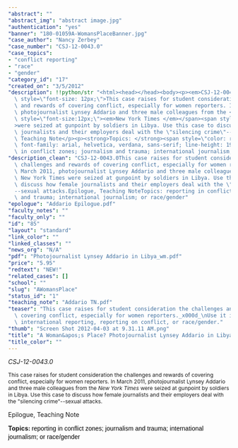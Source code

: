```yaml
---
"abstract": ""
"abstract_img": "abstract image.jpg"
"authentication": "yes"
"banner": "180-01059A-WomansPlaceBanner.jpg"
"case_author": "Nancy Zerbey"
"case_number": "CSJ-12-0043.0"
"case_topics":
- "conflict reporting"
- "race"
- "gender"
"category_id": "17"
"created_on": "3/5/2012"
"description": !!python/str "<html><head></head><body><p><em>CSJ-12-0043.0</em></p><p><span\
  \ style=\"font-size: 12px;\">This case raises for student consideration the challenges\
  \ and rewards of covering conflict, especially for women reporters. In March 2011,\
  \ photojournalist Lynsey Addario and three male colleagues from the </span><span\
  \ style=\"font-size:12px;\"><em>New York Times </em></span><span style=\"font-size:12px;\"\
  >were seized at gunpoint by soldiers in Libya. Use this case to discuss how female\
  \ journalists and their employers deal with the \"silencing crime\"--sexual attacks.</span></p><p>Epilogue,\
  \ Teaching Note</p><p><strong>Topics: </strong><span style=\"color: rgb(0, 0, 0);\
  \ font-family: arial, helvetica, verdana, sans-serif; line-height: 19px;\">reporting\
  \ in conflict zones; journalism and trauma; international journalism; or race/gender</span></p></body></html>"
"description_clean": "CSJ-12-0043.0This case raises for student consideration the\
  \ challenges and rewards of covering conflict, especially for women reporters. In\
  \ March 2011, photojournalist Lynsey Addario and three male colleagues from the\
  \ New York Times were seized at gunpoint by soldiers in Libya. Use this case to\
  \ discuss how female journalists and their employers deal with the \"silencing crime\"\
  --sexual attacks.Epilogue, Teaching NoteTopics: reporting in conflict zones; journalism\
  \ and trauma; international journalism; or race/gender"
"epologue": "Addario Epilogue.pdf"
"faculty_notes": ""
"faculty_only": ""
"id": "85"
"layout": "standard"
"link_color": ""
"linked_classes": ""
"news_org": "N/A"
"pdf": "Photojournalist Lynsey Addario in Libya_wm.pdf"
"price": "5.95"
"redtext": "NEW!"
"related_cases": []
"school": ""
"slug": "AWomansPlace"
"status_id": "1"
"teaching_note": "Addario TN.pdf"
"teaser": "This case raises for student consideration the challenges and rewards of\
  \ covering conflict, especially for women reporters._x000d_\nUse it in courses on\
  \ international reporting, reporting on conflict, or race/gender."
"thumb": "Screen Shot 2012-04-03 at 9.31.11 AM.png"
"title": "A Woman&apos;s Place? Photojournalist Lynsey Addario in Libya"
"title_color": ""
---
```

<html><head></head><body><p><em>CSJ-12-0043.0</em></p><p><span style="font-size: 12px;">This case raises for student consideration the challenges and rewards of covering conflict, especially for women reporters. In March 2011, photojournalist Lynsey Addario and three male colleagues from the </span><span style="font-size:12px;"><em>New York Times </em></span><span style="font-size:12px;">were seized at gunpoint by soldiers in Libya. Use this case to discuss how female journalists and their employers deal with the "silencing crime"--sexual attacks.</span></p><p>Epilogue, Teaching Note</p><p><strong>Topics: </strong><span style="color: rgb(0, 0, 0); font-family: arial, helvetica, verdana, sans-serif; line-height: 19px;">reporting in conflict zones; journalism and trauma; international journalism; or race/gender</span></p></body></html>
